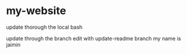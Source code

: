 # my-website

update thorough the local bash 

update through the branch
edit with update-readme branch
my name is jaimin
